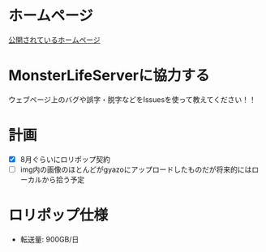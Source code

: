# ホームページ
[公開されているホームページ](https://www.mlserver.xyz)

# MonsterLifeServerに協力する
ウェブページ上のバグや誤字・脱字などをIssuesを使って教えてください！！

# 計画
- [x] 8月ぐらいにロリポップ契約
- [ ] img内の画像のほとんどがgyazoにアップロードしたものだが将来的にはローカルから拾う予定

# ロリポップ仕様
- 転送量: 900GB/日